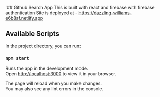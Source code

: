 `## Github Search App
This is built with react and firebase with firebase authentication 
Site is deployed at - https://dazzling-williams-e6b8af.netlify.app

## Available Scripts

In the project directory, you can run:

### `npm start`

Runs the app in the development mode.\
Open [http://localhost:3000](http://localhost:3000) to view it in your browser.

The page will reload when you make changes.\
You may also see any lint errors in the console.


